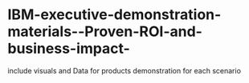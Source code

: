 # IBM-executive-demonstration-materials--Proven-ROI-and-business-impact-
include visuals and Data for products demonstration for each scenario 
